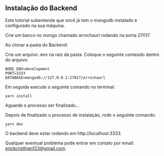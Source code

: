 ## Instalação do Backend
Este tutorial subentende que você já tem o mongodb instalado e configurado na sua máquina.

Crie um banco no mongo chamado arrochaurl rodando na porta 27017.


Ao clonar a pasta do Backend:

Crie um arquivo .env na raiz da pasta.
Coloque o seguinte conteúdo dentro do arquivo:

```
NODE_ENV=development
PORT=3333
DATABASE=mongodb://127.0.0.1:27017/arrochaurl
```
Em seguida execute o seguinte comando no terminal:

```
yarn install
```

Aguarde o processo ser finalizado...

Depois de finalizado o processo de instalação, rode o seguinte comando:
```
yarn dev
```


O backend deve estar rodando em http://localhost:3333.

Qualquer eventual problema pode entrar em contato por email: erickcristhian123@gmail.com.